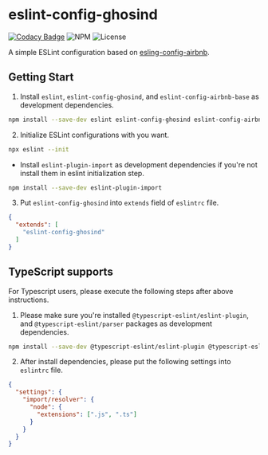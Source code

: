 # eslint-config-ghosind

[![Codacy Badge](https://app.codacy.com/project/badge/Grade/23504ce6183f4ea8b6a266e5c3f06e1f)](https://www.codacy.com/gh/ghosind/eslint-config-ghosind/dashboard?utm_source=github.com&amp;utm_medium=referral&amp;utm_content=ghosind/eslint-config-ghosind&amp;utm_campaign=Badge_Grade)
![NPM](https://img.shields.io/npm/v/eslint-config-ghosind)
![License](https://img.shields.io/github/license/ghosind/eslint-config-ghosind)

A simple ESLint configuration based on [esling-config-airbnb](https://github.com/airbnb/javascript).

## Getting Start

1. Install `eslint`, `eslint-config-ghosind`, and `eslint-config-airbnb-base` as development dependencies.

```bash
npm install --save-dev eslint eslint-config-ghosind eslint-config-airbnb-base
```

2. Initialize ESLint configurations with you want.

```bash
npx eslint --init
```

- Install `eslint-plugin-import` as development dependencies if you're not install them in eslint initialization step.

```bash
npm install --save-dev eslint-plugin-import
```

3. Put `eslint-config-ghosind` into `extends` field of `eslintrc` file.

```json
{
  "extends": [
    "eslint-config-ghosind"
  ]
}
```

## TypeScript supports

For Typescript users, please execute the following steps after above instructions.

1. Please make sure you're installed `@typescript-eslint/eslint-plugin`, and `@typescript-eslint/parser` packages as development dependencies.

```bash
npm install --save-dev @typescript-eslint/eslint-plugin @typescript-eslint/parser
```

2. After install dependencies, please put the following settings into `eslintrc` file.

```json
{
  "settings": {
    "import/resolver": {
      "node": {
        "extensions": [".js", ".ts"]
      }
    }
  }
}
```
